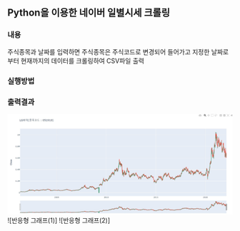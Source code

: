 ## Python을 이용한 네이버 일별시세 크롤링
### 내용
주식종목과 날짜를 입력하면 주식종목은 주식코드로 변경되어 들어가고 지정한 날짜로부터 현재까지의 데이터를 크롤링하여 CSV파일 출력
### 실행방법


### 출력결과
![캔들형 그래프](https://github.com/Lgyuhyeong/mirineglobal/blob/master/%EC%BA%94%EB%93%A4%20%EA%B7%B8%EB%9E%98%ED%94%84%20%EC%98%88%EC%8B%9C.jpg)
![반응형 그래프(1)]
![반응형 그래프(2)]
